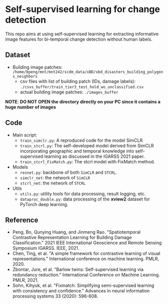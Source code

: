 # Self-supervised learning for change detection

This repo aims at using self-supervised learning for extracting informative image features for bi-temporal change detection without human labels.

## Dataset

- Building image patches: `/home/bpeng/mnt/mnt242/scdm_data/xBD/xbd_disasters_building_polygons_neighbors`
    - csv files with list of building patch (IDs, damage labels): `./csvs_buffer/train_tier3_test_hold_wo_unclassified.csv`
    - actual building image patches: `./images_buffer` 
    
**NOTE**: **DO NOT OPEN the directory directly on your PC since it contains a huge number of images**

## Code

- Main script:
    - `train_simclr.py`: A reproduced code for the model SimCLR
    - `train_stcrl.py`: The self-developed model derived from SimCLR incorporating geographic and temporal knowledge into self-supervised learning as discussed in the IGARSS 2021 paper.
    - `train_stcrl_FixMatch.py`: The stcrl model with FixMatch method.
- Models
    - `resnet.py`: backbone of both `SimCLR` and `STCRL`.
    - `simclr_net`: the network of `SimCLR`
    - `stcrl_net`: the network of `STCRL`
- Utils
    - `utils.py`: utility tools for data processing, result logging, etc.
    - `dataproc_double.py`: data processing of the **xview2** dataset for PyTorch deep learning.


## Reference

- Peng, Bo, Qunying Huang, and Jinmeng Rao. "Spatiotemporal Contrastive Representation Learning for Building Damage Classification." 2021 IEEE International Geoscience and Remote Sensing Symposium IGARSS. IEEE, 2021.
- Chen, Ting, et al. "A simple framework for contrastive learning of visual representations." International conference on machine learning. PMLR, 2020.
- Zbontar, Jure, et al. "Barlow twins: Self-supervised learning via redundancy reduction." International Conference on Machine Learning. PMLR, 2021.
- Sohn, Kihyuk, et al. "Fixmatch: Simplifying semi-supervised learning with consistency and confidence." Advances in neural information processing systems 33 (2020): 596-608.
